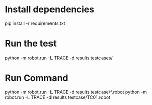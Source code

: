 # Install dependencies
pip install -r requirements.txt

# Run the test
python -m robot.run -L TRACE -d results testcases/

# Run Command
python -m robot.run -L TRACE -d results testcase/*.robot
python -m robot.run -L TRACE -d results testcase/TC01.robot
